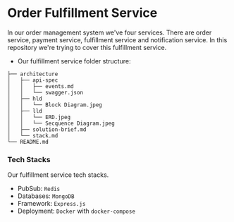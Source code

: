 
# Order Fulfillment Service
In our order management system we've four services. There are order service, payment service, fulfillment service and notification service. In this repository we're trying to cover this fulfillment service.

- Our fulfillment service folder structure:

````
├── architecture
│   ├── api-spec
│   │   ├── events.md
│   │   └── swagger.json
│   ├── hld
│   │   └── Block Diagram.jpeg
│   ├── lld
│   │   └── ERD.jpeg
│   │   └── Secquence Diagram.jpeg
│   ├── solution-brief.md
│   └── stack.md
└── README.md
````

### Tech Stacks
Our fulfillment service tech stacks.

- PubSub: `Redis`
- Databases: `MongoDB`
- Framework: `Express.js`
- Deployment: `Docker` with `docker-compose`


